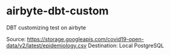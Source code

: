 # airbyte-dbt-custom

DBT customizing test on airbyte

Source: https://storage.googleapis.com/covid19-open-data/v2/latest/epidemiology.csv
Destination: Local PostgreSQL
